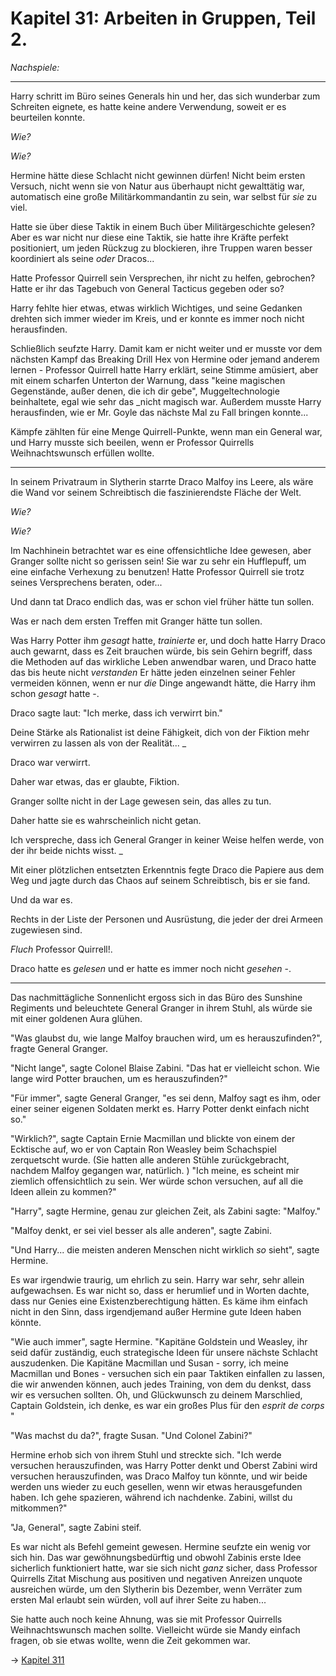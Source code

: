 # Kapitel 31: Arbeiten in Gruppen, Teil 2.

_Nachspiele:_

* * *

Harry schritt im Büro seines Generals hin und her, das sich wunderbar zum Schreiten eignete, es hatte keine andere Verwendung, soweit er es beurteilen konnte.

_Wie?_

_Wie?_

Hermine hätte diese Schlacht nicht gewinnen dürfen! Nicht beim ersten Versuch, nicht wenn sie von Natur aus überhaupt nicht gewalttätig war, automatisch eine große Militärkommandantin zu sein, war selbst für _sie_ zu viel.

Hatte sie über diese Taktik in einem Buch über Militärgeschichte gelesen? Aber es war nicht nur diese eine Taktik, sie hatte ihre Kräfte perfekt positioniert, um jeden Rückzug zu blockieren, ihre Truppen waren besser koordiniert als seine _oder_ Dracos...

Hatte Professor Quirrell sein Versprechen, ihr nicht zu helfen, gebrochen? Hatte er ihr das Tagebuch von General Tacticus gegeben oder so?

Harry fehlte hier etwas, etwas wirklich Wichtiges, und seine Gedanken drehten sich immer wieder im Kreis, und er konnte es immer noch nicht herausfinden.

Schließlich seufzte Harry. Damit kam er nicht weiter und er musste vor dem nächsten Kampf das Breaking Drill Hex von Hermine oder jemand anderem lernen - Professor Quirrell hatte Harry erklärt, seine Stimme amüsiert, aber mit einem scharfen Unterton der Warnung, dass "keine magischen Gegenstände, außer denen, die ich dir gebe", Muggeltechnologie beinhaltete, egal wie sehr das _nicht magisch war. Außerdem musste Harry herausfinden, wie er Mr. Goyle das nächste Mal zu Fall bringen konnte...

Kämpfe zählten für eine Menge Quirrell-Punkte, wenn man ein General war, und Harry musste sich beeilen, wenn er Professor Quirrells Weihnachtswunsch erfüllen wollte.

* * *

In seinem Privatraum in Slytherin starrte Draco Malfoy ins Leere, als wäre die Wand vor seinem Schreibtisch die faszinierendste Fläche der Welt.

_Wie?_

_Wie?_

Im Nachhinein betrachtet war es eine offensichtliche Idee gewesen, aber Granger sollte nicht so gerissen sein! Sie war zu sehr ein Hufflepuff, um eine einfache Verhexung zu benutzen! Hatte Professor Quirrell sie trotz seines Versprechens beraten, oder...

Und dann tat Draco endlich das, was er schon viel früher hätte tun sollen.

Was er nach dem ersten Treffen mit Granger hätte tun sollen.

Was Harry Potter ihm _gesagt_ hatte, _trainierte_ er, und doch hatte Harry Draco auch gewarnt, dass es Zeit brauchen würde, bis sein Gehirn begriff, dass die Methoden auf das wirkliche Leben anwendbar waren, und Draco hatte das bis heute nicht _verstanden_ Er hätte jeden einzelnen seiner Fehler vermeiden können, wenn er nur _die_ Dinge angewandt hätte, die Harry ihm schon _gesagt_ hatte -.

Draco sagte laut: "Ich merke, dass ich verwirrt bin."

Deine Stärke als Rationalist ist deine Fähigkeit, dich von der Fiktion mehr verwirren zu lassen als von der Realität... _

Draco war verwirrt.

Daher war etwas, das er glaubte, Fiktion.

Granger sollte nicht in der Lage gewesen sein, das alles zu tun.

Daher hatte sie es wahrscheinlich nicht getan.

Ich verspreche, dass ich General Granger in keiner Weise helfen werde, von der ihr beide nichts wisst. _

Mit einer plötzlichen entsetzten Erkenntnis fegte Draco die Papiere aus dem Weg und jagte durch das Chaos auf seinem Schreibtisch, bis er sie fand.

Und da war es.

Rechts in der Liste der Personen und Ausrüstung, die jeder der drei Armeen zugewiesen sind.

_Fluch_ Professor Quirrell!.

Draco hatte es _gelesen_ und er hatte es immer noch nicht _gesehen_ -.

* * *

Das nachmittägliche Sonnenlicht ergoss sich in das Büro des Sunshine Regiments und beleuchtete General Granger in ihrem Stuhl, als würde sie mit einer goldenen Aura glühen.

"Was glaubst du, wie lange Malfoy brauchen wird, um es herauszufinden?", fragte General Granger.

"Nicht lange", sagte Colonel Blaise Zabini. "Das hat er vielleicht schon. Wie lange wird Potter brauchen, um es herauszufinden?"

"Für immer", sagte General Granger, "es sei denn, Malfoy sagt es ihm, oder einer seiner eigenen Soldaten merkt es. Harry Potter denkt einfach nicht so."

"Wirklich?", sagte Captain Ernie Macmillan und blickte von einem der Ecktische auf, wo er von Captain Ron Weasley beim Schachspiel zerquetscht wurde. (Sie hatten alle anderen Stühle zurückgebracht, nachdem Malfoy gegangen war, natürlich. ) "Ich meine, es scheint mir ziemlich offensichtlich zu sein. Wer würde schon versuchen, auf all die Ideen allein zu kommen?"

"Harry", sagte Hermine, genau zur gleichen Zeit, als Zabini sagte: "Malfoy."

"Malfoy denkt, er sei viel besser als alle anderen", sagte Zabini.

"Und Harry... die meisten anderen Menschen nicht wirklich _so_ sieht", sagte Hermine.

Es war irgendwie traurig, um ehrlich zu sein. Harry war sehr, sehr allein aufgewachsen. Es war nicht so, dass er herumlief und in Worten dachte, dass nur Genies eine Existenzberechtigung hätten. Es käme ihm einfach nicht in den Sinn, dass irgendjemand außer Hermine gute Ideen haben könnte.

"Wie auch immer", sagte Hermine. "Kapitäne Goldstein und Weasley, ihr seid dafür zuständig, euch strategische Ideen für unsere nächste Schlacht auszudenken. Die Kapitäne Macmillan und Susan - sorry, ich meine Macmillan und Bones - versuchen sich ein paar Taktiken einfallen zu lassen, die wir anwenden können, auch jedes Training, von dem du denkst, dass wir es versuchen sollten. Oh, und Glückwunsch zu deinem Marschlied, Captain Goldstein, ich denke, es war ein großes Plus für den _esprit de corps_ "

"Was machst du da?", fragte Susan. "Und Colonel Zabini?"

Hermine erhob sich von ihrem Stuhl und streckte sich. "Ich werde versuchen herauszufinden, was Harry Potter denkt und Oberst Zabini wird versuchen herauszufinden, was Draco Malfoy tun könnte, und wir beide werden uns wieder zu euch gesellen, wenn wir etwas herausgefunden haben. Ich gehe spazieren, während ich nachdenke. Zabini, willst du mitkommen?"

"Ja, General", sagte Zabini steif.

Es war nicht als Befehl gemeint gewesen. Hermine seufzte ein wenig vor sich hin. Das war gewöhnungsbedürftig und obwohl Zabinis erste Idee sicherlich funktioniert hatte, war sie sich nicht _ganz_ sicher, dass Professor Quirrells Zitat Mischung aus positiven und negativen Anreizen unquote ausreichen würde, um den Slytherin bis Dezember, wenn Verräter zum ersten Mal erlaubt sein würden, voll auf ihrer Seite zu haben...

Sie hatte auch noch keine Ahnung, was sie mit Professor Quirrells Weihnachtswunsch machen sollte. Vielleicht würde sie Mandy einfach fragen, ob sie etwas wollte, wenn die Zeit gekommen war.

→ [Kapitel 311](Kapitel-311.md)
